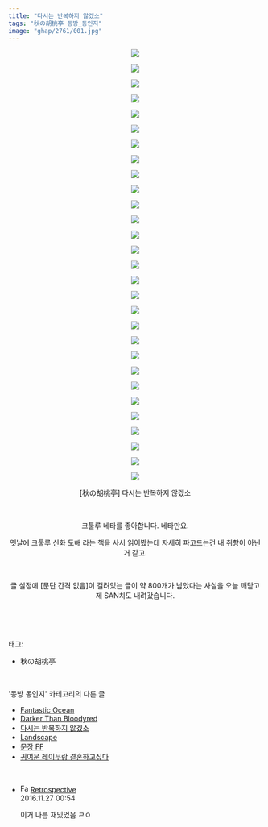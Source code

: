 ```yaml
---
title: "다시는 반복하지 않겠소"
tags: "秋の胡桃亭 동방_동인지"
image: "ghap/2761/001.jpg"
---
```

<div class="article">
<p style="text-align: center; clear: none; float: none;"><img src="{{ site.nasurl }}/ghap/2761/001.jpg"/></p>
<p style="text-align: center; clear: none; float: none;"><img src="{{ site.nasurl }}/ghap/2761/002.jpg"/></p>
<p style="text-align: center; clear: none; float: none;"><img src="{{ site.nasurl }}/ghap/2761/003.jpg"/></p>
<p style="text-align: center; clear: none; float: none;"><img src="{{ site.nasurl }}/ghap/2761/004.jpg"/></p>
<p style="text-align: center; clear: none; float: none;"><img src="{{ site.nasurl }}/ghap/2761/005.jpg"/></p>
<p style="text-align: center; clear: none; float: none;"><img src="{{ site.nasurl }}/ghap/2761/006.jpg"/></p>
<p style="text-align: center; clear: none; float: none;"><img src="{{ site.nasurl }}/ghap/2761/007.jpg"/></p>
<p style="text-align: center; clear: none; float: none;"><img src="{{ site.nasurl }}/ghap/2761/008.jpg"/></p>
<p style="text-align: center; clear: none; float: none;"><img src="{{ site.nasurl }}/ghap/2761/009.jpg"/></p>
<p style="text-align: center; clear: none; float: none;"><img src="{{ site.nasurl }}/ghap/2761/010.jpg"/></p>
<p style="text-align: center; clear: none; float: none;"><img src="{{ site.nasurl }}/ghap/2761/011.jpg"/></p>
<p style="text-align: center; clear: none; float: none;"><img src="{{ site.nasurl }}/ghap/2761/012.jpg"/></p>
<p style="text-align: center; clear: none; float: none;"><img src="{{ site.nasurl }}/ghap/2761/013.jpg"/></p>
<p style="text-align: center; clear: none; float: none;"><img src="{{ site.nasurl }}/ghap/2761/014.jpg"/></p>
<p style="text-align: center; clear: none; float: none;"><img src="{{ site.nasurl }}/ghap/2761/015.jpg"/></p>
<p style="text-align: center; clear: none; float: none;"><img src="{{ site.nasurl }}/ghap/2761/016.jpg"/></p>
<p style="text-align: center; clear: none; float: none;"><img src="{{ site.nasurl }}/ghap/2761/017.jpg"/></p>
<p style="text-align: center; clear: none; float: none;"><img src="{{ site.nasurl }}/ghap/2761/018.jpg"/></p>
<p style="text-align: center; clear: none; float: none;"><img src="{{ site.nasurl }}/ghap/2761/019.jpg"/></p>
<p style="text-align: center; clear: none; float: none;"><img src="{{ site.nasurl }}/ghap/2761/020.jpg"/></p>
<p style="text-align: center; clear: none; float: none;"><img src="{{ site.nasurl }}/ghap/2761/021.jpg"/></p>
<p style="text-align: center; clear: none; float: none;"><img src="{{ site.nasurl }}/ghap/2761/022.jpg"/></p>
<p style="text-align: center; clear: none; float: none;"><img src="{{ site.nasurl }}/ghap/2761/023.jpg"/></p>
<p style="text-align: center; clear: none; float: none;"><img src="{{ site.nasurl }}/ghap/2761/024.jpg"/></p>
<p style="text-align: center; clear: none; float: none;"><img src="{{ site.nasurl }}/ghap/2761/025.jpg"/></p>
<p style="text-align: center; clear: none; float: none;"><img src="{{ site.nasurl }}/ghap/2761/026.jpg"/></p>
<p style="text-align: center; clear: none; float: none;"><img src="{{ site.nasurl }}/ghap/2761/027.jpg"/></p>
<p style="text-align: center; clear: none; float: none;"><img src="{{ site.nasurl }}/ghap/2761/028.jpg"/></p>
<p style="text-align: center; clear: none; float: none;"><img src="{{ site.nasurl }}/ghap/2761/029.jpg"/></p>
<p style="text-align: center; clear: none; float: none;">[秋の胡桃亭] 다시는 반복하지 않겠소</p>
<p style="text-align: center; clear: none; float: none;"><br/></p>
<p style="text-align: center; clear: none; float: none;">크툴루 네타를 좋아합니다. 네타만요.</p>
<p style="text-align: center; clear: none; float: none;">옛날에 크툴루 신화 도해 라는 책을 사서 읽어봤는데 자세히 파고드는건 내 취향이 아닌거 같고.</p>
<p style="text-align: center; clear: none; float: none;"><br/></p>
<p style="text-align: center; clear: none; float: none;">글 설정에 [문단 간격 없음]이 걸려있는 글이 약 800개가 남았다는 사실을 오늘 깨닫고 제 SAN치도 내려갔습니다.</p>
<p><br/></p>
</div><br/>
<div class="tagTrail">
<p>태그: </p>
<ul>
<li>秋の胡桃亭</li>
</ul>
</div><br/>
<div class="another">
<p>'동방 동인지' 카테고리의 다른 글</p>
<ul>
<li><a href="/2016-11-27-ghap_2763">Fantastic Ocean</a></li>
<li><a href="/2016-11-27-ghap_2762">Darker Than Bloodyred</a></li>
<li><a href="/2016-11-26-ghap_2761">다시는 반복하지 않겠소</a></li>
<li><a href="/2016-11-26-ghap_2760">Landscape</a></li>
<li><a href="/2016-11-26-ghap_2759">문장 FF</a></li>
<li><a href="/2016-11-26-ghap_2758">귀여운 레이무랑 결혼하고싶다</a></li>
</ul>
</div><br/>
<div class="cb_module cb_fluid">
<div class="cb_wrt cb_profile">
<div class="comment">
<ul>
<li class="cb_thumb_off" id="comment14857726">
<div class="cb_comment_area">
<div class="cb_info_area">
<div class="cb_section">
<span class="cb_nick_name"><img alt="Favicon of http://retropective53.tistory.com" height="16" onerror="this.onerror=null;this.parentNode.removeChild(this)" src="http://retropective53.tistory.com/favicon.ico" width="16"/> <a href="http://retropective53.tistory.com" onclick="return openLinkInNewWindow(this)">Retrospective</a></span>
</div>
<div class="cb_section">
<span class="cb_date">2016.11.27 00:54 </span>
</div>
</div>
<div class="cb_dsc_comment">
<p class="cb_dsc">
											이거 나름 재밌었음 ㄹㅇ
										</p>
</div>
</div></li>
</ul>
</div>
</div><!-- commentList close -->
</div><br/>
